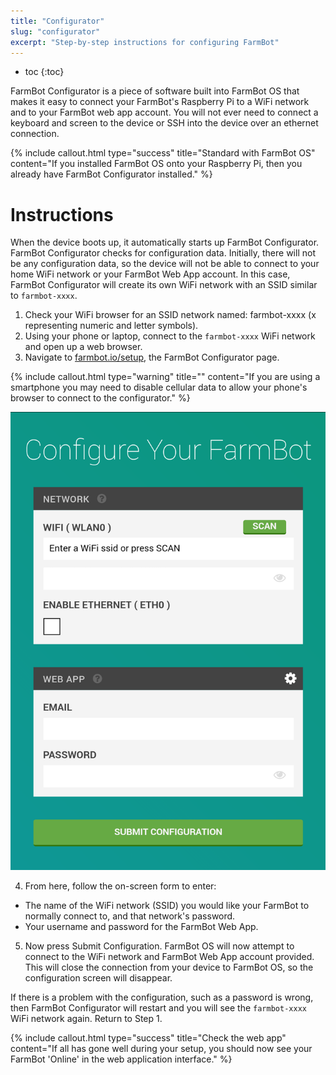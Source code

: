 ```yaml
---
title: "Configurator"
slug: "configurator"
excerpt: "Step-by-step instructions for configuring FarmBot"
---
```


* toc
{:toc}

FarmBot Configurator is a piece of software built into FarmBot OS that makes it easy to connect your FarmBot's Raspberry Pi to a WiFi network and to your FarmBot web app account. You will not ever need to connect a keyboard and screen to the device or SSH into the device over an ethernet connection.

{%
include callout.html
type="success"
title="Standard with FarmBot OS"
content="If you installed FarmBot OS onto your Raspberry Pi, then you already have FarmBot Configurator installed."
%}

# Instructions
When the device boots up, it automatically starts up FarmBot Configurator.
FarmBot Configurator checks for configuration data. Initially, there will not be any configuration data, so the device will not be able to connect to your home WiFi network or your FarmBot Web App account.
In this case, FarmBot Configurator will create its own WiFi network with an SSID similar to `farmbot-xxxx`.

1. Check your WiFi browser for an SSID network named: farmbot-xxxx (x representing numeric and letter symbols).
2. Using your phone or laptop, connect to the `farmbot-xxxx` WiFi network and open up a web browser.
3. Navigate to [farmbot.io/setup](http://farmbot.io/setup), the FarmBot Configurator page.

{%
include callout.html
type="warning"
title=""
content="If you are using a smartphone you may need to disable cellular data to allow your phone's browser to connect to the configurator."
%}



![configurator.png](configurator.png)

4. From here, follow the on-screen form to enter:
 * The name of the WiFi network (SSID) you would like your FarmBot to normally connect to, and that network's password.
 * Your username and password for the FarmBot Web App.
5. Now press <span class="fb-button fb-green">Submit Configuration</span>. FarmBot OS will now attempt to connect to the WiFi network and FarmBot Web App account provided. This will close the connection from your device to FarmBot OS, so the configuration screen will disappear.

If there is a problem with the configuration, such as a password is wrong, then FarmBot Configurator will restart and you will see the `farmbot-xxxx` WiFi network again. Return to Step 1.

{%
include callout.html
type="success"
title="Check the web app"
content="If all has gone well during your setup, you should now see your FarmBot 'Online' in the web application interface."
%}


